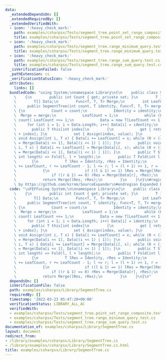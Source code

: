 ```yaml
---
data:
  _extendedDependsOn: []
  _extendedRequiredBy: []
  _extendedVerifiedWith:
  - icon: ':heavy_check_mark:'
    path: examples/csharpsx/Tests/segment_tree.point_set_range_composite.test.cs
    title: examples/csharpsx/Tests/segment_tree.point_set_range_composite.test.cs
  - icon: ':heavy_check_mark:'
    path: examples/csharpsx/Tests/segment_tree.range_minimum_query.test.cs
    title: examples/csharpsx/Tests/segment_tree.range_minimum_query.test.cs
  - icon: ':heavy_check_mark:'
    path: examples/csharpsx/Tests/segment_tree.range_sum_query.test.cs
    title: examples/csharpsx/Tests/segment_tree.range_sum_query.test.cs
  _isVerificationFailed: false
  _pathExtension: cs
  _verificationStatusIcon: ':heavy_check_mark:'
  attributes:
    links: []
  bundledCode: "using System;\nnamespace Library\n{\n    public class SegmentTree<T>\n\
    \    {\n        public int Count { get; private set; }\n        T Identity;\n\
    \        T[] Data;\n        Func<T, T, T> Merge;\n        int LeafCount;\n   \
    \     public SegmentTree(int count, T identity, Func<T, T, T> merge)\n       \
    \ {\n            Count = count;\n            Identity = identity;\n          \
    \  Merge = merge;\n            LeafCount = 1;\n            while (LeafCount <\
    \ count) LeafCount <<= 1;\n            Data = new T[LeafCount << 1];\n       \
    \     for (int i = 1; i < Data.Length; i++) Data[i] = identity;\n        }\n \
    \       public T this[int index]\n        {\n            get { return Data[LeafCount\
    \ + index]; }\n            set { Assign(index, value); }\n        }\n        public\
    \ void Assign(int i, T x) { Data[i += LeafCount] = x; while (0 < (i >>= 1)) Data[i]\
    \ = Merge(Data[i << 1], Data[(i << 1) | 1]); }\n        public void Operate(int\
    \ i, T x) { Data[i += LeafCount] = Merge(Data[i], x); while (0 < (i >>= 1)) Data[i]\
    \ = Merge(Data[i << 1], Data[(i << 1) | 1]); }\n        public T Slice(int l,\
    \ int length) => Fold(l, l + length);\n        public T Fold(int l, int r)\n \
    \       {\n            T lRes = Identity, rRes = Identity;\n            for (l\
    \ += LeafCount, r += LeafCount - 1; l <= r; l = (l + 1) >> 1, r = (r - 1) >> 1)\n\
    \            {\n                if ((l & 1) == 1) lRes = Merge(lRes, Data[l]);\n\
    \                if ((r & 1) == 0) rRes = Merge(Data[r], rRes);\n            }\n\
    \            return Merge(lRes, rRes);\n        }\n    }\n}\n#region Expanded\
    \ by https://github.com/kzrnm/SourceExpander\n#endregion Expanded by https://github.com/kzrnm/SourceExpander\n"
  code: "\uFEFFusing System;\n\nnamespace Library\n{\n    public class SegmentTree<T>\n\
    \    {\n        public int Count { get; private set; }\n        T Identity;\n\
    \        T[] Data;\n        Func<T, T, T> Merge;\n        int LeafCount;\n   \
    \     public SegmentTree(int count, T identity, Func<T, T, T> merge)\n       \
    \ {\n            Count = count;\n            Identity = identity;\n          \
    \  Merge = merge;\n            LeafCount = 1;\n            while (LeafCount <\
    \ count) LeafCount <<= 1;\n            Data = new T[LeafCount << 1];\n       \
    \     for (int i = 1; i < Data.Length; i++) Data[i] = identity;\n        }\n \
    \       public T this[int index]\n        {\n            get { return Data[LeafCount\
    \ + index]; }\n            set { Assign(index, value); }\n        }\n        public\
    \ void Assign(int i, T x) { Data[i += LeafCount] = x; while (0 < (i >>= 1)) Data[i]\
    \ = Merge(Data[i << 1], Data[(i << 1) | 1]); }\n        public void Operate(int\
    \ i, T x) { Data[i += LeafCount] = Merge(Data[i], x); while (0 < (i >>= 1)) Data[i]\
    \ = Merge(Data[i << 1], Data[(i << 1) | 1]); }\n        public T Slice(int l,\
    \ int length) => Fold(l, l + length);\n        public T Fold(int l, int r)\n \
    \       {\n            T lRes = Identity, rRes = Identity;\n            for (l\
    \ += LeafCount, r += LeafCount - 1; l <= r; l = (l + 1) >> 1, r = (r - 1) >> 1)\n\
    \            {\n                if ((l & 1) == 1) lRes = Merge(lRes, Data[l]);\n\
    \                if ((r & 1) == 0) rRes = Merge(Data[r], rRes);\n            }\n\
    \            return Merge(lRes, rRes);\n        }\n    }\n}\n"
  dependsOn: []
  isVerificationFile: false
  path: examples/csharpsx/Library/SegmentTree.cs
  requiredBy: []
  timestamp: '2022-03-23 05:47:20+00:00'
  verificationStatus: LIBRARY_ALL_AC
  verifiedWith:
  - examples/csharpsx/Tests/segment_tree.point_set_range_composite.test.cs
  - examples/csharpsx/Tests/segment_tree.range_minimum_query.test.cs
  - examples/csharpsx/Tests/segment_tree.range_sum_query.test.cs
documentation_of: examples/csharpsx/Library/SegmentTree.cs
layout: document
redirect_from:
- /library/examples/csharpsx/Library/SegmentTree.cs
- /library/examples/csharpsx/Library/SegmentTree.cs.html
title: examples/csharpsx/Library/SegmentTree.cs
---
```

